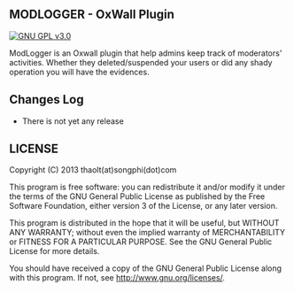 MODLOGGER - OxWall Plugin
-------------------------

[![GNU GPL v3.0](http://www.gnu.org/graphics/gplv3-127x51.png)](http://www.gnu.org/licenses/gpl.html)

ModLogger is an Oxwall plugin that help admins keep track of moderators' activities. Whether they deleted/suspended your users or did any shady operation you will have the evidences.

Changes Log
-----------

* There is not yet any release

LICENSE
-------

Copyright (C) 2013 thaolt(at)songphi(dot)com

This program is free software: you can redistribute it and/or modify
it under the terms of the GNU General Public License as published by
the Free Software Foundation, either version 3 of the License, or
any later version.

This program is distributed in the hope that it will be useful,
but WITHOUT ANY WARRANTY; without even the implied warranty of
MERCHANTABILITY or FITNESS FOR A PARTICULAR PURPOSE.  See the
GNU General Public License for more details.

You should have received a copy of the GNU General Public License
along with this program.  If not, see <http://www.gnu.org/licenses/>.

